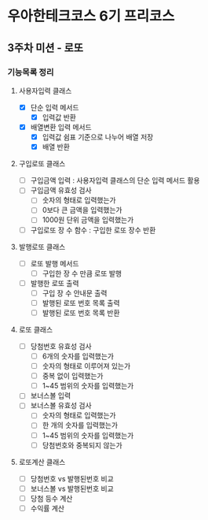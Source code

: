 # 우아한테크코스 6기 프리코스

## 3주차 미션 - 로또

### 기능목록 정리

1. 사용자입력 클래스

   - [x] 단순 입력 메서드
     - [x] 입력값 반환
   - [x] 배열변환 입력 메서드
     - [x] 입력값 쉼표 기준으로 나누어 배열 저장
     - [x] 배열 반환

2. 구입로또 클래스

   - [ ] 구입금액 입력 : 사용자입력 클래스의 단순 입력 메서드 활용
   - [ ] 구입금액 유효성 검사
     - [ ] 숫자의 형태로 입력했는가
     - [ ] 0보다 큰 금액을 입력했는가
     - [ ] 1000원 단위 금액을 입력했는가
   - [ ] 구입로또 장 수 함수 : 구입한 로또 장수 반환

3. 발행로또 클래스

   - [ ] 로또 발행 메서드
     - [ ] 구입한 장 수 만큼 로또 발행
   - [ ] 발행한 로또 출력
     - [ ] 구입 장 수 안내문 출력
     - [ ] 발행된 로또 번호 목록 출력
     - [ ] 발행된 로또 번호 목록 반환

4. 로또 클래스

   - [ ] 당첨번호 유효성 검사
     - [ ] 6개의 숫자를 입력했는가
     - [ ] 숫자의 형태로 이루어져 있는가
     - [ ] 중복 없이 입력했는가
     - [ ] 1~45 범위의 숫자를 입력했는가
   - [ ] 보너스볼 입력
   - [ ] 보너스볼 유효성 검사
     - [ ] 숫자의 형태로 입력했는가
     - [ ] 한 개의 숫자를 입력했는가
     - [ ] 1~45 범위의 숫자를 입력했는가
     - [ ] 당첨번호와 중복되지 않는가

5. 로또계산 클래스

   - [ ] 당첨번호 vs 발행된번호 비교
   - [ ] 보너스볼 vs 발행된번호 비교
   - [ ] 당첨 등수 계산
   - [ ] 수익률 계산
